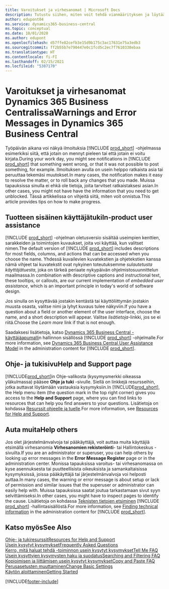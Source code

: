 ```yaml
---
title: Varoitukset ja virhesanomat | Microsoft Docs
description: Tutustu siihen, miten voit tehdä vianmäärityksen ja löytää ratkaisuja virheviesteihin, kun työskentelet Business Centralin kanssa.
author: edupont04
ms.service: dynamics365-business-central
ms.topic: conceptual
ms.date: 10/01/2020
ms.author: edupont
ms.openlocfilehash: d57ffe82cefb3e15d9b175c3ac17631e75a3edb3
ms.sourcegitcommit: ff2b55b7e790447e0c1fcd5c2ec7f7610338ebaa
ms.translationtype: HT
ms.contentlocale: fi-FI
ms.lasthandoff: 02/15/2021
ms.locfileid: "5387170"
---
```

# <a name="warnings-and-error-messages-in-dynamics-365-business-central"></a><span data-ttu-id="059d9-103">Varoitukset ja virhesanomat Dynamics 365 Business Centralissa</span><span class="sxs-lookup"><span data-stu-id="059d9-103">Warnings and Error Messages in Dynamics 365 Business Central</span></span>

<span data-ttu-id="059d9-104">Työpäivän aikana voi näkyä ilmoituksia [!INCLUDE [prod_short](includes/prod_short.md)] -ohjelmassa esimerkiksi siitä, että jotain on mennyt pieleen tai että jotain ei voitu kirjata.</span><span class="sxs-lookup"><span data-stu-id="059d9-104">During your work day, you might see notifications in [!INCLUDE [prod_short](includes/prod_short.md)] that something went wrong, or that it was not possible to post something, for example.</span></span> <span data-ttu-id="059d9-105">Ilmoituksen avulla on usein helppo ratkaista asia tai peruuttaa tekemäsi muutokset.</span><span class="sxs-lookup"><span data-stu-id="059d9-105">In many cases, the notification makes it easy to resolve the matter, or to roll back any changes that you made.</span></span> <span data-ttu-id="059d9-106">Muissa tapauksissa sinulla ei ehkä ole tietoja, joita tarvitset ratkaistaksesi asian.</span><span class="sxs-lookup"><span data-stu-id="059d9-106">In other cases, you might not have have the information that you need to get unblocked.</span></span> <span data-ttu-id="059d9-107">Tässä artikkelissa on vihjeitä siitä, miten voit onnistua.</span><span class="sxs-lookup"><span data-stu-id="059d9-107">This article provides tips on how to make progress.</span></span>  

## <a name="in-product-user-assistance"></a><span data-ttu-id="059d9-108">Tuotteen sisäinen käyttäjätuki</span><span class="sxs-lookup"><span data-stu-id="059d9-108">In-product user assistance</span></span>

<span data-ttu-id="059d9-109">[!INCLUDE [prod_short](includes/prod_short.md)] -ohjelman oletusversio sisältää useimpien kenttien, sarakkeiden ja toimintojen kuvaukset, joita voi käyttää, kun valitset nimen.</span><span class="sxs-lookup"><span data-stu-id="059d9-109">The default version of [!INCLUDE [prod_short](includes/prod_short.md)] includes descriptions for most fields, columns, and actions that can be accessed when you choose the name.</span></span> <span data-ttu-id="059d9-110">Yhdessä kuvailevien kuvatekstien ja ohjetekstien kanssa nämä vihjeet tai kuvatekstit ovat nykyinen toteutuksemme *sulautetusta käyttäjätuesta*, joka on tärkeä periaate nykypäivän ohjelmistosuunnittelun maailmassa.</span><span class="sxs-lookup"><span data-stu-id="059d9-110">In combination with descriptive captions and instructional text, these tooltips, or callouts, are our current implementation of *embedded user assistance*, which is an important principle in today's world of software design.</span></span>  

<span data-ttu-id="059d9-111">Jos sinulla on kysyttävää jostakin kentästä tai käyttöliittymän jostakin muusta osasta, valitse nimi ja lyhyt kuvaus tulee näkyviin.</span><span class="sxs-lookup"><span data-stu-id="059d9-111">If you have a question about a field or another element of the user interface, choose the name, and a short description will appear.</span></span> <span data-ttu-id="059d9-112">Valitse *lisätietoja*-linkki, jos se ei riitä.</span><span class="sxs-lookup"><span data-stu-id="059d9-112">Choose the *Learn more* link if that is not enough.</span></span>  

<span data-ttu-id="059d9-113">Saadaksesi lisätietoja, katso [Dynamics 365 Business Central -käyttäjäapumalli](/dynamics365/business-central/dev-itpro/user-assistance)n hallinnon sisällössä [!INCLUDE [prod_short](includes/prod_short.md)] -ohjelmalle.</span><span class="sxs-lookup"><span data-stu-id="059d9-113">For more information, see [Dynamics 365 Business Central User Assistance Model](/dynamics365/business-central/dev-itpro/user-assistance) in the administration content for [!INCLUDE [prod_short](includes/prod_short.md)].</span></span>  

## <a name="help-and-support-page"></a><span data-ttu-id="059d9-114">Ohje- ja tukisivu</span><span class="sxs-lookup"><span data-stu-id="059d9-114">Help and Support page</span></span>

<span data-ttu-id="059d9-115">[!INCLUDE[prod_short](includes/prod_short.md)]in Ohje-valikosta (kysymysmerkki oikeassa yläkulmassa) pääsee **Ohje ja tuki** -sivulle. Siellä on linkkejä resursseihin, jotka auttavat löytämään vastauksia kysymyksiin.</span><span class="sxs-lookup"><span data-stu-id="059d9-115">In [!INCLUDE[prod_short](includes/prod_short.md)], the Help menu item (the question mark in the top right corner) gives you access to the **Help and Support** page, where you can find links to resources that can help you find answers to your questions.</span></span> <span data-ttu-id="059d9-116">Lisätietoja on kohdassa [Resurssit ohjeelle ja tuelle](product-help-and-support.md).</span><span class="sxs-lookup"><span data-stu-id="059d9-116">For more information, see [Resources for Help and Support](product-help-and-support.md).</span></span>  

## <a name="help-others"></a><span data-ttu-id="059d9-117">Auta muita</span><span class="sxs-lookup"><span data-stu-id="059d9-117">Help others</span></span>

<span data-ttu-id="059d9-118">Jos olet järjestelmänvalvoja tai pääkäyttäjä, voit auttaa muita käyttäjiä etsimällä virhesanomia **Virhesanomien rekisteröinti**- tai Hallintokeskus -sivuilta.</span><span class="sxs-lookup"><span data-stu-id="059d9-118">If you are an administrator or superuser, you can help others by looking up error messages in the **Error Message Register** page or in the administration center.</span></span> <span data-ttu-id="059d9-119">Monissa tapauksissa varoitus- tai virhesanomassa on kyse asennuksesta tai puutteellisista oikeuksista ja samankaltaisissa kysymyksissä, joissa pääkäyttäjä tai järjestelmänvalvoja voi helposti auttaa.</span><span class="sxs-lookup"><span data-stu-id="059d9-119">In many cases, the warning or error message is about setup or lack of permission and similar issues that the superuser or administrator can easily help with.</span></span> <span data-ttu-id="059d9-120">Muissa tapauksissa saatat joutua tarkastamaan sivut syyn selvittämiseksi.</span><span class="sxs-lookup"><span data-stu-id="059d9-120">In other cases, you might have to inspect pages to identify the cause.</span></span> <span data-ttu-id="059d9-121">Lisätietoja on kohdassa [Teknisten tietojen etsiminen](/dynamics365/business-central/dev-itpro/administration/manage-technical-support#finding-technical-information) [!INCLUDE [prod_short](includes/prod_short.md)] -hallintasisällöstä.</span><span class="sxs-lookup"><span data-stu-id="059d9-121">For more information, see [Finding technical information](/dynamics365/business-central/dev-itpro/administration/manage-technical-support#finding-technical-information) in the administration content for [!INCLUDE [prod_short](includes/prod_short.md)].</span></span>  

## <a name="see-also"></a><span data-ttu-id="059d9-122">Katso myös</span><span class="sxs-lookup"><span data-stu-id="059d9-122">See Also</span></span>

[<span data-ttu-id="059d9-123">Ohje- ja tukiresurssit</span><span class="sxs-lookup"><span data-stu-id="059d9-123">Resources for Help and Support</span></span>](product-help-and-support.md)  
[<span data-ttu-id="059d9-124">Usein kysytyt kysymykset</span><span class="sxs-lookup"><span data-stu-id="059d9-124">Frequently Asked Questions</span></span>](across-faq.md)  
[<span data-ttu-id="059d9-125">Kerro, mitä haluat tehdä -toiminnon usein kysytyt kysymykset</span><span class="sxs-lookup"><span data-stu-id="059d9-125">Tell Me FAQ</span></span>](ui-search-faq.md)  
[<span data-ttu-id="059d9-126">Usein kysyttyjen kysymysten haku ja suodatus</span><span class="sxs-lookup"><span data-stu-id="059d9-126">Searching and Filtering FAQ</span></span>](ui-search-filter-faq.md)  
[<span data-ttu-id="059d9-127">Kopioimisen ja liittämisen usein kysytyt kysymykset</span><span class="sxs-lookup"><span data-stu-id="059d9-127">Copy and Paste FAQ</span></span>](faq-copy-paste.yml)  
[<span data-ttu-id="059d9-128">Perusasetusten muuttaminen</span><span class="sxs-lookup"><span data-stu-id="059d9-128">Change Basic Settings</span></span>](ui-change-basic-settings.md)  
[<span data-ttu-id="059d9-129">Käytön aloittaminen</span><span class="sxs-lookup"><span data-stu-id="059d9-129">Getting Started</span></span>](product-get-started.md)  


[!INCLUDE[footer-include](includes/footer-banner.md)]